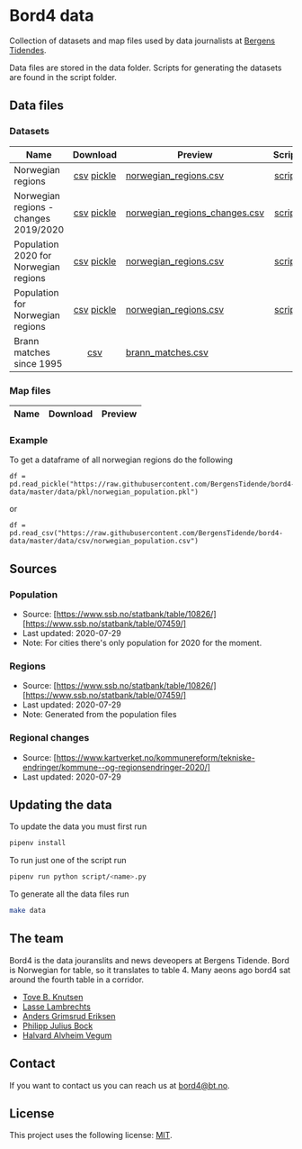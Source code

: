 # Bord4 data
Collection of datasets and map files used by data journalists at [Bergens Tidendes](https://www.bt.no).

Data files are stored in the data folder. Scripts for generating the datasets are found in the script folder.

## Data files

### Datasets
| Name | Download | Preview | Script |
| --- | :---: | --- | :--: |
| Norwegian regions | [csv](https://raw.githubusercontent.com/BergensTidende/bord4-data/master/data/csv/norwegian_regions.csv) [pickle](https://raw.githubusercontent.com/BergensTidende/bord4-data/master/data/pkl/norwegian_population.pkl) | [norwegian_regions.csv](data/csv/norwegian_regions.csv) | [script](scripts/regions_and_population.py) |
| Norwegian regions - changes 2019/2020 | [csv](https://raw.githubusercontent.com/BergensTidende/bord4-data/master/data/csv/norwegian_regions_changes.csv) [pickle](https://raw.githubusercontent.com/BergensTidende/bord4-data/master/data/pkl/norwegian_regions_changes.pkl) | [norwegian_regions_changes.csv](data/csv/norwegian_regions_changes.csv) | [script](scripts/region_changes.py) |
| Population 2020 for Norwegian regions | [csv](https://raw.githubusercontent.com/BergensTidende/bord4-data/master/data/csv/norwegian_population_2020.csv) [pickle](https://raw.githubusercontent.com/BergensTidende/bord4-data/master/data/csv/norwegian_population_2020.csv) | [norwegian_regions.csv](data/csv/norwegian_population_2020.csv) | [script](scripts/regions_and_population.py) |
| Population for Norwegian regions | [csv](https://raw.githubusercontent.com/BergensTidende/bord4-data/master/data/csv/norwegian_population.csv) [pickle](https://raw.githubusercontent.com/BergensTidende/bord4-data/master/data/pkl/norwegian_population.pkl) | [norwegian_regions.csv](data/csv/norwegian_population.csv) | [script](scripts/regions_and_population.py) |
| Brann matches since 1995 | [csv](https://raw.githubusercontent.com/BergensTidende/bord4-data/master/data/csv/brann_matches_1995.csv) | [brann_matches.csv](data/csv/brann_matches_1995.csv) | |

### Map files
| Name | Download | Preview |
| --- | :---: | :---: |

### Example
To get a dataframe of all norwegian regions do the following

```
df = pd.read_pickle("https://raw.githubusercontent.com/BergensTidende/bord4-data/master/data/pkl/norwegian_population.pkl")
```
or
```
df = pd.read_csv("https://raw.githubusercontent.com/BergensTidende/bord4-data/master/data/csv/norwegian_population.csv")
```

## Sources

### Population
* Source: [https://www.ssb.no/statbank/table/10826/] [https://www.ssb.no/statbank/table/07459/]
* Last updated: 2020-07-29
* Note: For cities there's only population for 2020 for the moment.

### Regions
* Source: [https://www.ssb.no/statbank/table/10826/] [https://www.ssb.no/statbank/table/07459/]
* Last updated: 2020-07-29
* Note: Generated from the population files

### Regional changes
* Source: [https://www.kartverket.no/kommunereform/tekniske-endringer/kommune--og-regionsendringer-2020/]
* Last updated: 2020-07-29

## Updating the data
To update the data you must first run

```bash
pipenv install
```

To run just one of the script run

```bash
pipenv run python script/<name>.py
```

To generate all the data files run

```bash
make data
```

## The team

Bord4 is the data jouranslits and news deveopers at Bergens Tidende. Bord is Norwegian for table, so it translates to table 4. Many aeons ago bord4 sat around the fourth table in a corridor.

* [Tove B. Knutsen](https://twitter.com/tovek)
* [Lasse Lambrechts](https://twitter.com/lambrechts)
* [Anders Grimsrud Eriksen ](https://twitter.com/anderser)
* [Philipp Julius Bock](https://twitter.com/bockph)
* [Halvard Alvheim Vegum](https://twitter.com/Havegum)

## Contact

If you want to contact us you can reach us at <bord4@bt.no>.

## License
This project uses the following license: [MIT](LICENSE).
